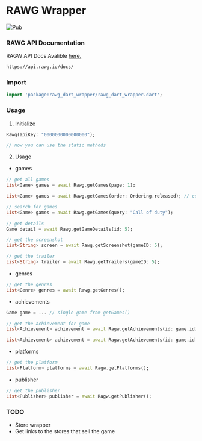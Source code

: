 # RAWG Wrapper
[![Pub](https://img.shields.io/pub/v/rawg_dart_wrapper.svg)](https://pub.dev/packages/rawg_dart_wrapper)

### RAWG API Documentation

RAGW API Docs Avalible <a href ="https://api.rawg.io/docs/">here.</a>

```HTML
https://api.rawg.io/docs/
`````

### Import
```dart
import 'package:rawg_dart_wrapper/rawg_dart_wrapper.dart';
`````

### Usage
1) Initialize 
```dart
Rawg(apiKey: "0000000000000000");

// now you can use the static methods
``` 

2) Usage
- games
```dart
// get all games
List<Game> games = await Rawg.getGames(page: 1);

List<Game> games = await Rawg.getGames(order: Ordering.released); // custom order

// search for games
List<Game> games = await Rawg.getGames(query: "Call of duty");

// get details
Game detail = await Rawg.getGameDetails(id: 5);

// get the screenshot
List<String> screen = await Rawg.getScreenshot(gameID: 5);

// get the trailer
List<String> trailer = await Rawg.getTrailers(gameID: 5);
```

- genres
```dart
// get the genres
List<Genre> genres = await Rawg.getGenres();
```

- achievements
```dart
Game game = ... // single game from getGames()

// get the achievement for game
List<Achievement> achievement = await Ragw.getAchievements(id: game.id);

List<Achievement> achievement = await Ragw.getAchievements(id: game.id, page: 3);
```

- platforms
```dart
// get the platform
List<Platform> platforms = await Ragw.getPlatforms();
```

- publisher
```dart
// get the publisher
List<Publisher> publisher = await Ragw.getPublisher();
```


### TODO
- Store wrapper
- Get links to the stores that sell the game
